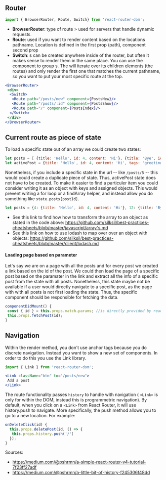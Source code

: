  ## Router
 ```jsx 
import { BrowserRouter, Route, Switch} from 'react-router-dom';
 ```
- **BrowserRouter**: type of route > used for servers that handle dynamic requests.
- **Route**: used if you want to render content based on the locations pathname. Location is defined in the first prop (path), component second prop
- **Switch**: <Route>s can be created anywhere inside of the router, but often it makes sense to render them in the same place. You can use the<Switch> component to group <Route>s. The <Switch> will iterate over its children elements (the routes) and only render the first one that matches the current pathname, so you want to put your most specific route at the top.
```jsx
<BrowserRouter>
 <div>
  <Switch>
   <Route path="/posts/new" component={PostsNew}/>
   <Route path="/posts/:id" component={PostsShow}/>
   <Route path="/" component={PostsIndex}/>
  </Switch>
 </div>
</BrowserRouter>
```
 
## Current route as piece of state
To load a specific state out of an array we could create two states:
```js
let posts = [ {title: 'Hello', id: 4, content: 'Hi'}, {title: 'Bye', id: 12, content: 'Bye'}];
let activePost = {title: 'Hello', id: 4, content: 'Hi', tags: 'greetings'};
```
Nonetheless, if you include a specific state in the url -- like `/posts/5` -- this would could create a duplicate piece of state. Thus, activePost state does not have to be created. To make it easier to find a particuler item you could consider writing it as an object with keys and assigned objects. This would prevent writing a for loop or a findArray helper, and instead allow you do something like `state.posts[postId]`. 
```javascript
let posts = {4: {title: 'Hello', id: 4, content: 'Hi'}, 12: {title: 'Bye', id: 12, content: 'Bye'}};
```
- See this link to find how how to transform the array to an object as stated in the code above: https://github.com/silksil/best-practices-cheatsheets/blob/master/javascript/array's.md
- See this link on how to use lodash to map over over an object with objects: https://github.com/silksil/best-practices-cheatsheets/blob/master/client/lodash.md

#### Loading page based on parameter
Let's say we are on a page with all the posts and for every post we created a link based on the id of the post. We could then load the page  of a specific post based on the paramater in the link and extract all the info of a specific post from the state with all posts. Nonetheless, this state maybe not be available if a user would directly navigate to a specific post, as the page with with all posts is not first loading the state. Thus, the specific component should be responsible for fetching the data.
```jsx
componentDidMount() {
 const { id } = this.props.match.params; //is directly provided by react router > params list wild-card tokens
 this.props.fetchPost(id);
}
```

## Navigation
Within the render method, you don't use anchor tags because you do discrete navigation. Instead you want to show a new set of components. In order to do this you use the Link library.
```jsx
import { Link } from 'react-router-dom';
```

```jsx
<Link className="btn" to="/posts/new">
 Add a post
</Link>
```

The route functionality passes `history` to handle with navigation ( `<Link>` is only for within the DOM, instead this is programmetric navigation). By default, when you click on a `<Link>` from React Router, it will use history.push to navigate. More specifically, the push method allows you to go to a new location. For example:
 
```jsx
onDeleteClick(id) {
  this.props.deletePost(id, () => {
   this.props.history.push('/')
  });
}
```
Sources:
- https://medium.com/@pshrmn/a-simple-react-router-v4-tutorial-7f23ff27adf
- https://medium.com/@pshrmn/a-little-bit-of-history-f245306f48dd
